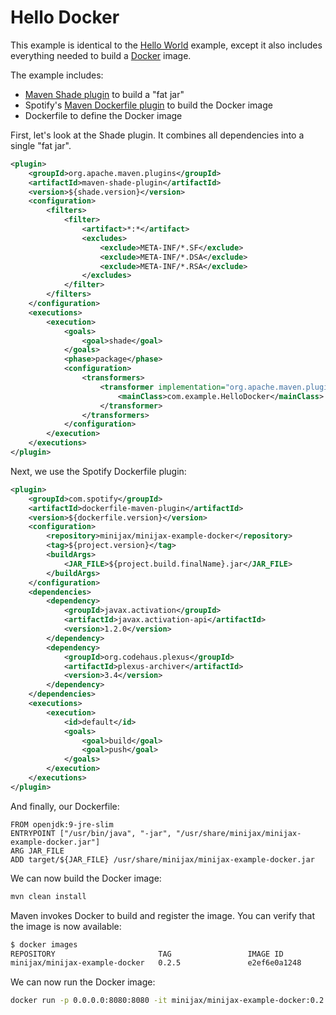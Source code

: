 
Hello Docker
============

This example is identical to the [Hello World](https://github.com/minijax/minijax/tree/master/minijax-examples/minijax-example-hello) example, except it also includes everything needed to build a [Docker](https://www.docker.com/) image.

The example includes:

* [Maven Shade plugin](http://maven.apache.org/plugins/maven-shade-plugin/) to build a "fat jar"
* Spotify's [Maven Dockerfile plugin](https://github.com/spotify/dockerfile-maven) to build the Docker image
* Dockerfile to define the Docker image

First, let's look at the Shade plugin.  It combines all dependencies into a single "fat jar".

```xml
<plugin>
    <groupId>org.apache.maven.plugins</groupId>
    <artifactId>maven-shade-plugin</artifactId>
    <version>${shade.version}</version>
    <configuration>
        <filters>
            <filter>
                <artifact>*:*</artifact>
                <excludes>
                    <exclude>META-INF/*.SF</exclude>
                    <exclude>META-INF/*.DSA</exclude>
                    <exclude>META-INF/*.RSA</exclude>
                </excludes>
            </filter>
        </filters>
    </configuration>
    <executions>
        <execution>
            <goals>
                <goal>shade</goal>
            </goals>
            <phase>package</phase>
            <configuration>
                <transformers>
                    <transformer implementation="org.apache.maven.plugins.shade.resource.ManifestResourceTransformer">
                        <mainClass>com.example.HelloDocker</mainClass>
                    </transformer>
                </transformers>
            </configuration>
        </execution>
    </executions>
</plugin>
```

Next, we use the Spotify Dockerfile plugin:

```xml
<plugin>
    <groupId>com.spotify</groupId>
    <artifactId>dockerfile-maven-plugin</artifactId>
    <version>${dockerfile.version}</version>
    <configuration>
        <repository>minijax/minijax-example-docker</repository>
        <tag>${project.version}</tag>
        <buildArgs>
            <JAR_FILE>${project.build.finalName}.jar</JAR_FILE>
        </buildArgs>
    </configuration>
    <dependencies>
        <dependency>
            <groupId>javax.activation</groupId>
            <artifactId>javax.activation-api</artifactId>
            <version>1.2.0</version>
        </dependency>
        <dependency>
            <groupId>org.codehaus.plexus</groupId>
            <artifactId>plexus-archiver</artifactId>
            <version>3.4</version>
        </dependency>
    </dependencies>
    <executions>
        <execution>
            <id>default</id>
            <goals>
                <goal>build</goal>
                <goal>push</goal>
            </goals>
        </execution>
    </executions>
</plugin>
```

And finally, our Dockerfile:

```
FROM openjdk:9-jre-slim
ENTRYPOINT ["/usr/bin/java", "-jar", "/usr/share/minijax/minijax-example-docker.jar"]
ARG JAR_FILE
ADD target/${JAR_FILE} /usr/share/minijax/minijax-example-docker.jar
```

We can now build the Docker image:

```bash
mvn clean install
```

Maven invokes Docker to build and register the image.  You can verify that the image is now available:

```bash
$ docker images
REPOSITORY                       TAG                 IMAGE ID            CREATED             SIZE
minijax/minijax-example-docker   0.2.5               e2ef6e0a1248        2 minutes ago       291MB
```

We can now run the Docker image:

```bash
docker run -p 0.0.0.0:8080:8080 -it minijax/minijax-example-docker:0.2.5
```
